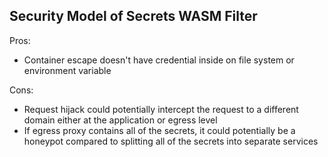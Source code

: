 ## Security Model of Secrets WASM Filter

Pros:
 - Container escape doesn't have credential inside on file system or environment variable
 
Cons: 
 - Request hijack could potentially intercept the request to a different domain either at the application or egress level
 - If egress proxy contains all of the secrets, it could potentially be a honeypot compared to splitting all of the secrets into separate services
